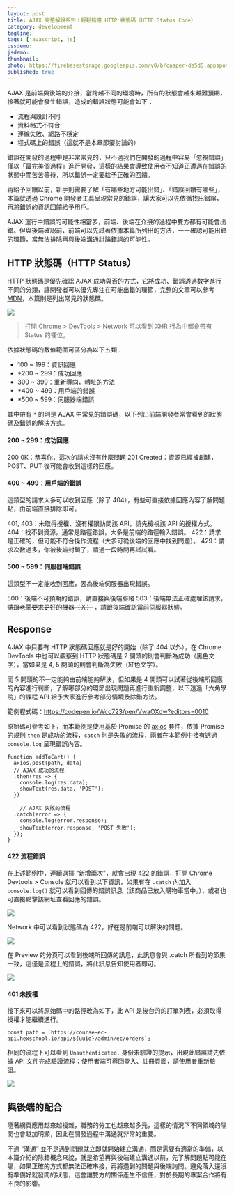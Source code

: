 ```yaml
---
layout: post
title: AJAX 完整解說系列：輕鬆搞懂 HTTP 狀態碼（HTTP Status Code）
category: development
tagline:
tags: [javascript, js]
cssdemo:
jsdemo:
thumbnail:
photo: https://firebasestorage.googleapis.com/v0/b/casper-de5d5.appspot.com/o/images%2Fblog%2Firon2020_18.jpg?alt=media&token=ddebf02c-7873-436b-b737-04722e0981fc
published: true
---
```


AJAX 是前端與後端的介接，當跨越不同的環境時，所有的狀態會越來越難預期，接著就可能會發生錯誤，造成的錯誤狀態可能會如下：
- 流程與設計不同
- 資料格式不符合
- 連線失敗、網路不穩定
- 程式碼上的錯誤（這就不是本章節要討論的）

錯誤在開發的過程中是非常常見的，只不過我們在開發的過程中容易「忽視錯誤」僅以「最完美個過程」進行開發，這樣的結果會導致使用者不知道正遭遇在錯誤的狀態中而苦苦等待，所以錯誤一定要給予正確的回饋。

再給予回饋以前，新手則需要了解「有哪些地方可能出錯」、「錯誤回饋有哪些」，本篇就透過 Chrome 開發者工具呈現常見的錯誤，讓大家可以先依循找出錯誤，再將錯誤的資訊回饋給予用戶。

AJAX 運行中錯誤的可能性相當多，前端、後端在介接的過程中雙方都有可能會出錯。但與後端確認前，前端可以先試著依據本篇所列出的方法，一一確認可能出錯的環節，當無法排除再與後端溝通討論錯誤的可能性。

## HTTP 狀態碼（HTTP Status）
HTTP 狀態碼是優先確認 AJAX 成功與否的方式，它將成功、錯誤透過數字進行不同的分類，讓開發者可以優先專注在可能出錯的環節，完整的文章可以參考 [MDN](https://developer.mozilla.org/zh-TW/docs/Web/HTTP/Status)，本篇則是列出常見的狀態碼。

![](https://firebasestorage.googleapis.com/v0/b/casper-de5d5.appspot.com/o/images%2Fblog%2F%E8%B2%BC%E4%B8%8A%E7%9A%84%E5%BD%B1%E5%83%8F_2020_10_2_%E4%B8%8A%E5%8D%8810_03.png?alt=media&token=d1bb076a-a4cf-417b-b154-eedce5d0726c)
> 打開 Chrome > DevTools > Network 可以看到 XHR 行為中都會帶有 Status 的欄位。

依據狀態碼的數值範圍可區分為以下五類：
- 100 ~ 199：資訊回應
- *200 ~ 299：成功回應
- 300 ~ 399：重新導向，轉址的方法
- *400 ~ 499：用戶端的錯誤
- *500 ~ 599：伺服器端錯誤

其中帶有 `*` 的則是 AJAX 中常見的錯誤碼，以下列出前端開發者常會看到的狀態碼及錯誤的解決方式。

#### 200 ~ 299：成功回應

200 0K：恭喜你，這次的請求沒有什麼問題
201 Created：資源已經被創建，POST、PUT 後可能會收到這樣的回應。

#### 400 ~ 499：用戶端的錯誤

這類型的請求大多可以收到回應（除了 404），有些可直接依據回應內容了解問題點，由前端直接排除即可。

401, 403：未取得授權、沒有權限訪問該 API，請先檢視該 API 的授權方式。
404：找不到資源，通常是路徑錯誤，大多是前端的路徑輸入錯誤。
422：請求是正確的，但可能不符合操作流程（大多可從後端的回應中找到問題）。
429：請求次數過多，你被後端封鎖了，請過一段時間再試試看。

#### 500 ~ 599：伺服器端錯誤

這類型不一定能收到回應，因為後端伺服器出現錯誤。

500：後端不可預期的錯誤，請直接與後端聯絡
503：後端無法正確處理該請求， ~~請跟老闆要求更好的機器（Ｘ）~~ ，請跟後端確認當前伺服器狀態。


## Response
AJAX 中只要有 HTTP 狀態碼回應就是好的開始（除了 404 以外），在 Chrome DevTools 中也可以觀察到 HTTP 狀態碼是 2 開頭的則會判斷為成功（黑色文字），當如果是 4, 5 開頭的則會判斷為失敗（紅色文字）。

而 5 開頭的不一定能夠由前端能夠解決，但如果是 4 開頭可以試著從後端所回應的內容進行判斷，了解哪部分的環節出現問題再進行重新調整，以下透過「六角學院」的課程 API 給予大家進行參考部分情境及除錯方法。

範例程式碼：https://codepen.io/Wcc723/pen/VwaOXdw?editors=0010

原始碼可參考如下，而本範例是使用基於 Promise 的 [axios](https://github.com/axios/axios) 套件，依據 Promise 的規則 `then` 是成功的流程，`catch` 則是失敗的流程，兩者在本範例中接有透過 `console.log` 呈現錯誤內容。
```
function addToCart() {
  axios.post(path, data)
  // AJAX 成功的流程
  .then(res => {
    console.log(res.data);
    showText(res.data, 'POST');
  })

	// AJAX 失敗的流程
  .catch(error => {
    console.log(error.response);
    showText(error.response, 'POST 失敗');
  });
}
```

#### 422 流程錯誤

在上述範例中，連續選擇 “新增兩次”，就會出現 422 的錯誤，打開 Chrome Devtools > Console 就可以看到以下資訊，如果有在 `.catch` 內加入 `console.log()`  就可以看到回傳的錯誤訊息（該商品已放入購物車當中。），或者也可直接點擊該網址查看回應的錯誤。

![](https://firebasestorage.googleapis.com/v0/b/casper-de5d5.appspot.com/o/images%2Fblog%2F%E8%B2%BC%E4%B8%8A%E7%9A%84%E5%BD%B1%E5%83%8F_2020_10_2_%E4%B8%8A%E5%8D%8810_37.png?alt=media&token=6e3863e1-b0b7-4331-b4ee-067fbe777a83)

Network 中可以看到狀態碼為 422，好在是前端可以解決的問題。

![](https://firebasestorage.googleapis.com/v0/b/casper-de5d5.appspot.com/o/images%2Fblog%2F%E8%B2%BC%E4%B8%8A%E7%9A%84%E5%BD%B1%E5%83%8F_2020_10_2_%E4%B8%8A%E5%8D%8810_44.png?alt=media&token=f1d2d6df-9cfa-493c-9ee3-e63b9852eb13)

在 Preview 的分頁可以看到後端所回傳的訊息，此訊息會與 .catch 所看到的節果一致，這僅是流程上的錯誤，將此訊息告知使用者即可。

![](https://firebasestorage.googleapis.com/v0/b/casper-de5d5.appspot.com/o/images%2Fblog%2F754D22E5-C772-4ECA-A052-AB5EB8D56D30.png?alt=media&token=421e9967-72c8-4a57-9fb6-b43d447cc7eb)

#### 401 未授權

接下來可以將原始碼中的路徑改為如下，此 API 是後台的的訂單列表，必須取得授權才能繼續進行。

```
const path = `https://course-ec-api.hexschool.io/api/${uuid}/admin/ec/orders`;
```

相同的流程下可以看到 `Unauthenticated.` 身份未驗證的提示，出現此錯誤請先依據 API 文件完成驗證流程；使用者端可導回登入、註冊頁面，請使用者重新驗證。

![](https://firebasestorage.googleapis.com/v0/b/casper-de5d5.appspot.com/o/images%2Fblog%2F57C727E0-AA6C-44D2-AE67-9F0AE96F691E.png?alt=media&token=222cc714-b556-4000-8e79-f3216c26325e)

## 與後端的配合
隨著網頁應用越來越複雜，職務的分工也越來越多元，這樣的情況下不同領域的隔閡也會越加明顯，因此在開發過程中溝通就非常的重要。

不過 “溝通” 並不是遇到問題就立即就開始建立溝通，而是需要有適當的準備，以本篇介紹的除錯概念來說，就是希望再與後端建立溝通以前，先了解問題點可能在哪，如果正確的方式都無法正確串接，再將遇到的問題與後端詢問。避免落入還沒有準備好就發問的狀態，這會讓雙方的關係產生不信任，對於長期的專案合作將有不良的影響。
